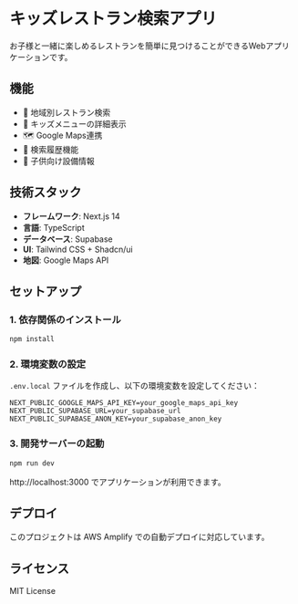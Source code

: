 # キッズレストラン検索アプリ

お子様と一緒に楽しめるレストランを簡単に見つけることができるWebアプリケーションです。

## 機能

- 📍 地域別レストラン検索
- 🍴 キッズメニューの詳細表示
- 🗺️ Google Maps連携
- 📝 検索履歴機能
- 👶 子供向け設備情報

## 技術スタック

- **フレームワーク**: Next.js 14
- **言語**: TypeScript
- **データベース**: Supabase
- **UI**: Tailwind CSS + Shadcn/ui
- **地図**: Google Maps API

## セットアップ

### 1. 依存関係のインストール

```bash
npm install
```

### 2. 環境変数の設定

`.env.local` ファイルを作成し、以下の環境変数を設定してください：

```env
NEXT_PUBLIC_GOOGLE_MAPS_API_KEY=your_google_maps_api_key
NEXT_PUBLIC_SUPABASE_URL=your_supabase_url
NEXT_PUBLIC_SUPABASE_ANON_KEY=your_supabase_anon_key
```

### 3. 開発サーバーの起動

```bash
npm run dev
```

http://localhost:3000 でアプリケーションが利用できます。

## デプロイ

このプロジェクトは AWS Amplify での自動デプロイに対応しています。

## ライセンス

MIT License
